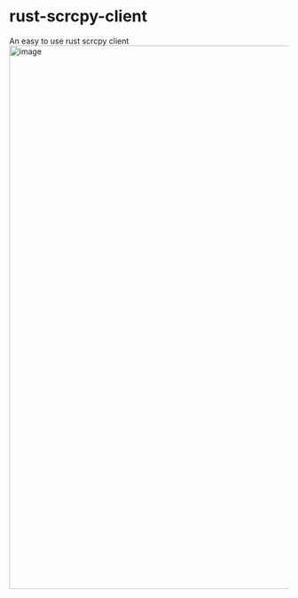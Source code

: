 # rust-scrcpy-client
An easy to use rust scrcpy client
<img width="980" alt="image" src="https://user-images.githubusercontent.com/24632574/207789915-343b0667-8c1e-45fa-aa87-4faa7887a7d5.png">
